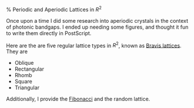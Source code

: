 % Periodic and Aperiodic Lattices in $R^2$

Once upon a time I did some research into aperiodic crystals in the context
of photonic bandgaps.  I ended up needing some figures, and thought it fun
to write them directly in PostScript.

Here are the are five regular lattice types in $R^2$, known as 
[Bravis lattices](https://en.wikipedia.org/wiki/Bravais_lattice).  They are

* Oblique
* Rectangular
* Rhomb
* Square
* Triangular

Additionally, I provide the
[Fibonacci](http://www.cmth.ph.ic.ac.uk/people/a.mackinnon/Lectures/cp3/node81.html)
and the random lattice.
